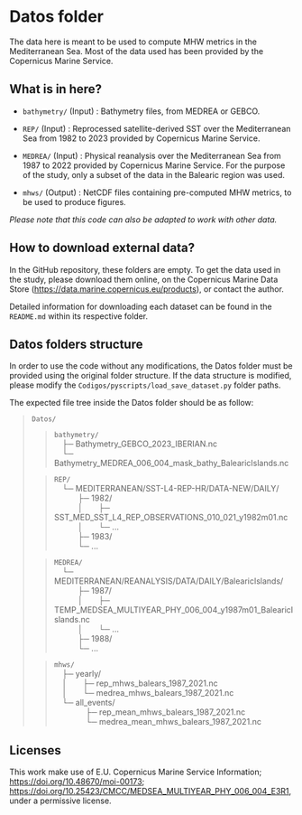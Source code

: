 # Datos folder

The data here is meant to be used to compute MHW metrics in the Mediterranean Sea. Most of the data used has been provided by the Copernicus Marine Service.

## What is in here?

 - `bathymetry/` (Input) :
     Bathymetry files, from MEDREA or GEBCO.

 - `REP/` (Input) :
     Reprocessed satellite-derived SST over the Mediterranean Sea from 1982 to 2023 provided by Copernicus Marine Service.

 - `MEDREA/` (Input) :
     Physical reanalysis over the Mediterranean Sea from 1987 to 2022 provided by Copernicus Marine Service. For the purpose of the study, only a subset of the data in the Balearic region was used.

 - `mhws/` (Output) :
     NetCDF files containing pre-computed MHW metrics, to be used to produce figures.

*Please note that this code can also be adapted to work with other data.*

## How to download external data?

In the GitHub repository, these folders are empty. To get the data used in the study, please download them online, on the Copernicus Marine Data Store (https://data.marine.copernicus.eu/products), or contact the author.

Detailed information for downloading each dataset can be found in the `README.md` within its respective folder.

## Datos folders structure

In order to use the code without any modifications, the Datos folder must be provided using the original folder structure. If the data structure is modified, please modify the `Codigos/pyscripts/load_save_dataset.py` folder paths.

The expected file tree inside the Datos folder should be as follow:

> `Datos/`
> > `bathymetry/` <br>
> >  ├─ Bathymetry_GEBCO_2023_IBERIAN.nc <br>
> >  └─ Bathymetry_MEDREA_006_004_mask_bathy_BalearicIslands.nc <br>
>
> > `REP/` <br>
> >  └─ MEDITERRANEAN/SST-L4-REP-HR/DATA-NEW/DAILY/ <br>
> >    ├─ 1982/ <br>
> >    │  ├─ SST_MED_SST_L4_REP_OBSERVATIONS_010_021_y1982m01.nc <br>
> >    │  └─ ... <br>
> >    ├─ 1983/ <br>
> >    └─ ... <br>
>
> > `MEDREA/` <br>
> >  └─ MEDITERRANEAN/REANALYSIS/DATA/DAILY/BalearicIslands/ <br>
> >    ├─ 1987/ <br>
> >    │  ├─ TEMP_MEDSEA_MULTIYEAR_PHY_006_004_y1987m01_BalearicIslands.nc <br>
> >    │  └─ ... <br>
> >    ├─ 1988/ <br>
> >    └─ ... <br>
>
> > `mhws/` <br>
> >  ├─ yearly/ <br>
> >  │  ├─ rep_mhws_balears_1987_2021.nc <br>
> >  │  └─ medrea_mhws_balears_1987_2021.nc <br>
> >  └─ all_events/ <br>
> >     ├─ rep_mean_mhws_balears_1987_2021.nc <br>
> >     └─ medrea_mean_mhws_balears_1987_2021.nc <br>

## Licenses

This work make use of E.U. Copernicus Marine Service Information; https://doi.org/10.48670/moi-00173; https://doi.org/10.25423/CMCC/MEDSEA_MULTIYEAR_PHY_006_004_E3R1, under a permissive license.
